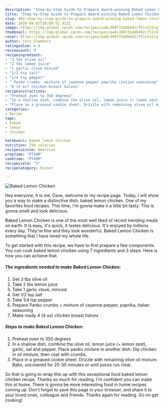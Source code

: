 ```yaml
---
description: "Step-by-Step Guide to Prepare Award-winning Baked Lemon Chicken"
title: "Step-by-Step Guide to Prepare Award-winning Baked Lemon Chicken"
slug: 402-step-by-step-guide-to-prepare-award-winning-baked-lemon-chicken
date: 2020-09-02T20:09:52.913Z
image: https://img-global.cpcdn.com/recipes/aa8c309731d8b492/751x532cq70/baked-lemon-chicken-recipe-main-photo.jpg
thumbnail: https://img-global.cpcdn.com/recipes/aa8c309731d8b492/751x532cq70/baked-lemon-chicken-recipe-main-photo.jpg
cover: https://img-global.cpcdn.com/recipes/aa8c309731d8b492/751x532cq70/baked-lemon-chicken-recipe-main-photo.jpg
author: Cory Chambers
ratingvalue: 4.9
reviewcount: 9
recipeingredient:
- "3 tbs olive oil"
- "2 tbs lemon juice"
- "1 garlic clove minced"
- "1/2 tsp salt"
- "1/4 tsp pepper"
- " Panko crumbs  mixture of cayenne pepper paprika italian seasoning"
- "4 (4 oz) chicken breast halves"
recipeinstructions:
- "Preheat oven to 350 degrees"
- "In a shallow dish, combine the olive oil, lemon juice (+ lemon zest), garlic, sal and pepper. Place panko mixture in another dish. Dip chicken in oil mixture, then coat with crumbs."
- "Place in a greased cookie sheet. Drizzle with remaining olive oil mixture. Bake, uncovered for 25-30 minutes or until juices run clear."
categories:
- Recipe
tags:
- baked
- lemon
- chicken

katakunci: baked lemon chicken 
nutrition: 259 calories
recipecuisine: American
preptime: "PT10M"
cooktime: "PT49M"
recipeyield: "3"
recipecategory: Dinner

---
```



![Baked Lemon Chicken](https://img-global.cpcdn.com/recipes/aa8c309731d8b492/751x532cq70/baked-lemon-chicken-recipe-main-photo.jpg)

Hey everyone, it is me, Dave, welcome to my recipe page. Today, I will show you a way to make a distinctive dish, baked lemon chicken. One of my favorites food recipes. This time, I'm gonna make it a little bit tasty. This is gonna smell and look delicious.



Baked Lemon Chicken is one of the most well liked of recent trending meals on earth. It is easy, it's quick, it tastes delicious. It's enjoyed by millions every day. They're fine and they look wonderful. Baked Lemon Chicken is something that I have loved my whole life.


To get started with this recipe, we have to first prepare a few components. You can cook baked lemon chicken using 7 ingredients and 3 steps. Here is how you can achieve that.

##### The ingredients needed to make Baked Lemon Chicken:

1. Get 3 tbs olive oil
1. Take 2 tbs lemon juice
1. Take 1 garlic clove, minced
1. Get 1/2 tsp salt
1. Take 1/4 tsp pepper
1. Prepare  Panko crumbs + mixture of cayenne pepper, paprika, italian seasoning
1. Make ready 4 (4 oz) chicken breast halves




##### Steps to make Baked Lemon Chicken:

1. Preheat oven to 350 degrees
1. In a shallow dish, combine the olive oil, lemon juice (+ lemon zest), garlic, sal and pepper. Place panko mixture in another dish. Dip chicken in oil mixture, then coat with crumbs.
1. Place in a greased cookie sheet. Drizzle with remaining olive oil mixture. Bake, uncovered for 25-30 minutes or until juices run clear.




So that is going to wrap this up with this exceptional food baked lemon chicken recipe. Thanks so much for reading. I'm confident you can make this at home. There is gonna be more interesting food in home recipes coming up. Don't forget to save this page in your browser, and share it to your loved ones, colleague and friends. Thanks again for reading. Go on get cooking!
